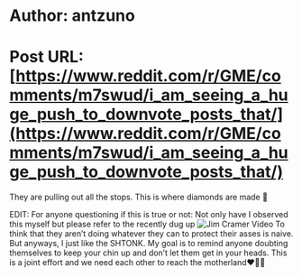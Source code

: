 # Author: antzuno
# Post URL: [https://www.reddit.com/r/GME/comments/m7swud/i_am_seeing_a_huge_push_to_downvote_posts_that/](https://www.reddit.com/r/GME/comments/m7swud/i_am_seeing_a_huge_push_to_downvote_posts_that/)


They are pulling out all the stops. This is where diamonds are made 💎

EDIT: For anyone questioning if this is true or not: Not only have I observed this myself but please refer to the recently dug up ![Jim Cramer Video](https://youtu.be/r07Gg92YjOI) To think that they aren’t doing whatever they can to protect their asses is naive. But anyways, I just like the SHTONK. My goal is to remind anyone doubting themselves to keep your chin up and don’t let them get in your heads. This is a joint effort and we need each other to reach the motherland❤️🙌🏼